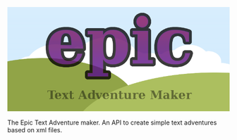 ![logo](epic.png)

The Epic Text Adventure maker. An API to create simple text adventures based on xml files.
